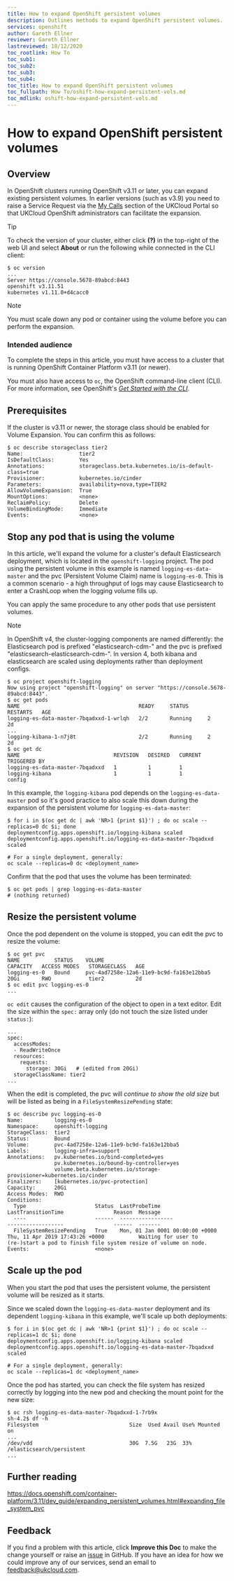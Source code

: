 ```yaml
---
title: How to expand OpenShift persistent volumes
description: Outlines methods to expand OpenShift persistent volumes.
services: openshift
author: Gareth Ellner
reviewer: Gareth Ellner
lastreviewed: 18/12/2020
toc_rootlink: How To
toc_sub1:
toc_sub2:
toc_sub3:
toc_sub4:
toc_title: How to expand OpenShift persistent volumes
toc_fullpath: How To/oshift-how-expand-persistent-vols.md
toc_mdlink: oshift-how-expand-persistent-vols.md
---
```


# How to expand OpenShift persistent volumes

## Overview

In OpenShift clusters running OpenShift v3.11 or later, you can expand existing persistent volumes. In earlier versions (such as v3.9) you need to raise a Service Request via the [My Calls](https://portal.skyscapecloud.com/support/ivanti) section of the UKCloud Portal so that UKCloud OpenShift administrators can facilitate the expansion.

> [!TIP]
> To check the version of your cluster, either click **(?)** in the top-right of the web UI and select **About** or run the following while connected in the CLI client:
>
> ```
> $ oc version
> ...
> Server https://console.5678-89abcd:8443
> openshift v3.11.51
> kubernetes v1.11.0+d4cacc0
> ```

> [!NOTE]
> You must scale down any pod or container using the volume before you can perform the expansion.

### Intended audience

To complete the steps in this article, you must have access to a cluster that is running OpenShift Container Platform v3.11 (or newer).

You must also have access to `oc`, the OpenShift command-line client (CLI). For more information, see OpenShift's [*Get Started with the CLI*](https://docs.openshift.com/container-platform/3.11/cli_reference/get_started_cli.html).

## Prerequisites

If the cluster is v3.11 or newer, the storage class should be enabled for Volume Expansion. You can confirm this as follows:

```
$ oc describe storageclass tier2
Name:                  tier2
IsDefaultClass:        Yes
Annotations:           storageclass.beta.kubernetes.io/is-default-class=true
Provisioner:           kubernetes.io/cinder
Parameters:            availability=nova,type=TIER2
AllowVolumeExpansion:  True
MountOptions:          <none>
ReclaimPolicy:         Delete
VolumeBindingMode:     Immediate
Events:                <none>
```

## Stop any pod that is using the volume

In this article, we'll expand the volume for a cluster's default Elasticsearch deployment, which is located in the `openshift-logging` project. The pod using the persistent volume in this example is named `logging-es-data-master` and the pvc (Persistent Volume Claim) name is `logging-es-0`. This is a common scenario - a high throughput of logs may cause Elasticsearch to enter a CrashLoop when the logging volume fills up.

You can apply the same procedure to any other pods that use persistent volumes.

> [!NOTE]
> In OpenShift v4, the cluster-logging components are named differently: the Elasticsearch pod is prefixed "elasticsearch-cdm-" and the pvc is prefixed "elasticsearch-elasticsearch-cdm-". In version 4, both kibana and elasticsearch are scaled using deployments rather than deployment configs.

```
$ oc project openshift-logging
Now using project "openshift-logging" on server "https://console.5678-89abcd:8443".
$ oc get pods
NAME                                      READY     STATUS      RESTARTS   AGE
logging-es-data-master-7bqadxxd-1-wrlqh   2/2       Running     2          2d
...
logging-kibana-1-n7j8t                    2/2       Running     2          2d
$ oc get dc
NAME                              REVISION   DESIRED   CURRENT   TRIGGERED BY
logging-es-data-master-7bqadxxd   1          1         1
logging-kibana                    1          1         1         config
```

In this example, the `logging-kibana` pod depends on the `logging-es-data-master` pod so it's good practice to also scale this down during the expansion of the persistent volume for `logging-es-data-master`:

```
$ for i in $(oc get dc | awk 'NR>1 {print $1}') ; do oc scale --replicas=0 dc $i; done
deploymentconfig.apps.openshift.io/logging-kibana scaled
deploymentconfig.apps.openshift.io/logging-es-data-master-7bqadxxd scaled

# For a single deployment, generally:
oc scale --replicas=0 dc <deployment_name>
```

Confirm that the pod that uses the volume has been terminated:

```
$ oc get pods | grep logging-es-data-master
# (nothing returned)
```




## Resize the persistent volume

Once the pod dependent on the volume is stopped, you can edit the pvc to resize the volume:

```
$ oc get pvc
NAME           STATUS    VOLUME                                     CAPACITY   ACCESS MODES   STORAGECLASS   AGE
logging-es-0   Bound     pvc-4ad7258e-12a6-11e9-bc9d-fa163e12bba5   20Gi       RWO            tier2          2d
$ oc edit pvc logging-es-0
...
```

`oc edit` causes the configuration of the object to open in a text editor. Edit the size within the `spec:` array only (do not touch the size listed under `status:`):

```
...
spec:
  accessModes:
  - ReadWriteOnce
  resources:
    requests:
      storage: 30Gi   # (edited from 20Gi)
  storageClassName: tier2
...
```

When the edit is completed, the pvc will *continue to show the old size* but will be listed as being in a `FileSystemResizePending` state:

```
$ oc describe pvc logging-es-0
Name:          logging-es-0
Namespace:     openshift-logging
StorageClass:  tier2
Status:        Bound
Volume:        pvc-4ad7258e-12a6-11e9-bc9d-fa163e12bba5
Labels:        logging-infra=support
Annotations:   pv.kubernetes.io/bind-completed=yes
               pv.kubernetes.io/bound-by-controller=yes
               volume.beta.kubernetes.io/storage-provisioner=kubernetes.io/cinder
Finalizers:    [kubernetes.io/pvc-protection]
Capacity:      20Gi
Access Modes:  RWO
Conditions:
  Type                      Status  LastProbeTime                     LastTransitionTime                Reason  Message
  ----                      ------  -----------------                 ------------------                ------  -------
  FileSystemResizePending   True    Mon, 01 Jan 0001 00:00:00 +0000   Thu, 11 Apr 2019 17:43:26 +0000           Waiting for user to (re-)start a pod to finish file system resize of volume on node.
Events:                     <none>
```

## Scale up the pod

When you start the pod that uses the persistent volume, the persistent volume will be resized as it starts.

Since we scaled down the `logging-es-data-master` deployment and its dependent `logging-kibana` in this example, we'll scale up both deployments:

```
$ for i in $(oc get dc | awk 'NR>1 {print $1}') ; do oc scale --replicas=1 dc $i; done
deploymentconfig.apps.openshift.io/logging-kibana scaled
deploymentconfig.apps.openshift.io/logging-es-data-master-7bqadxxd scaled

# For a single deployment, generally:
oc scale --replicas=1 dc <deployment_name>
```

Once the pod has started, you can check the file system has resized correctly by logging into the new pod and checking the mount point for the new size:

```
$ oc rsh logging-es-data-master-7bqadxxd-1-7rb9x
sh-4.2$ df -h
Filesystem                             Size  Used Avail Use% Mounted on
...
/dev/vdd                               30G  7.5G   23G  33% /elasticsearch/persistent
...
```

## Further reading

<https://docs.openshift.com/container-platform/3.11/dev_guide/expanding_persistent_volumes.html#expanding_file_system_pvc>

## Feedback

If you find a problem with this article, click **Improve this Doc** to make the change yourself or raise an [issue](https://github.com/UKCloud/documentation/issues) in GitHub. If you have an idea for how we could improve any of our services, send an email to <feedback@ukcloud.com>.
